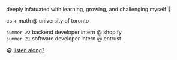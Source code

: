 deeply infatuated with learning, growing, and challenging myself 🤍

cs + math @ university of toronto

`summer 22`  backend developer intern @ shopify<br/>
`summer 21`  software developer intern @ entrust

🎧 [listen along?](https://open.spotify.com/playlist/2CkYzK9KlhToBjjhrDOGYO?si=a92be86d99114907)
